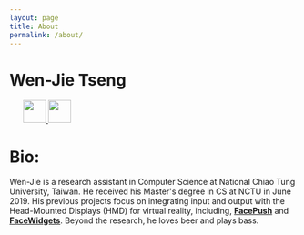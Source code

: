 ```yaml
---
layout: page
title: About
permalink: /about/
---
```

<!-- <a href="http://wenjietseng.github.io/documents/CV_Wen_Jie_Tseng.pdf"><b>Academic CV</b></a>

<!-- **Keywords:** CS, NCTU, Taiwan / Technical HCI / Psychology -->

<!-- **Bio:** Wen-Jie is a research assistant in Computer Science at National Chiao Tung University, Taiwan. He received his Master's degree in CS at NCTU in June 2019. His previous projects focus on integrating input and output with the Head-Mounted Displays (HMD) for virtual reality, for example, 
<a href="http://wenjietseng.github.io/projects/FacePush/"><b>FacePush</b></a>
 and 
<a href="http://wenjietseng.github.io/projects/FaceWidgets/"><b>FaceWidgets</b></a>.

 
Besides research, he loves beer and plays bass. -->

<h1><b>Wen-Jie Tseng</b></h1>
<ul style="list-style-type: none; margin-left: 0px;">
<li> 
    <a class="cv-img" href="http://wenjietseng.github.io/documents/CV_Wen_Jie_Tseng.pdf">
        <img src="https://wenjietseng.github.io/images/cv.png" width="40px">
    </a>
    <a href="mailto:wenjietseng@gmail.com">
        <img src="https://wenjietseng.github.io/images/email.png" width="40px">
    </a>
</li>
</ul>
<h1><b>Bio:</b></h1>
    <p>
        Wen-Jie is a research assistant in Computer Science at National Chiao Tung University, Taiwan. He received his Master's degree in CS at NCTU in June 2019. His previous projects focus on integrating input and output with the Head-Mounted Displays (HMD) for virtual reality, including, <a href="http://wenjietseng.github.io/projects/FacePush/"><b>FacePush</b></a> and <a href="http://wenjietseng.github.io/projects/FaceWidgets/"><b>FaceWidgets</b></a>. Beyond the research, he loves beer and plays bass.
    </p>